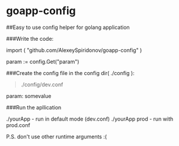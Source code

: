 # goapp-config

##Easy to use config helper for golang application

###Write the code:

import (
  "github.com/AlexeySpiridonov/goapp-config"
)

param := config.Get("param")


###Create the config file in the config dir( ./config ):

> ./config/dev.conf


param:  somevalue


###Run the apllication


./yourApp   -  run in default mode (dev.conf)
./yourApp  prod  - run with prod.conf

P.S. don't use other runtime arguments :( 
